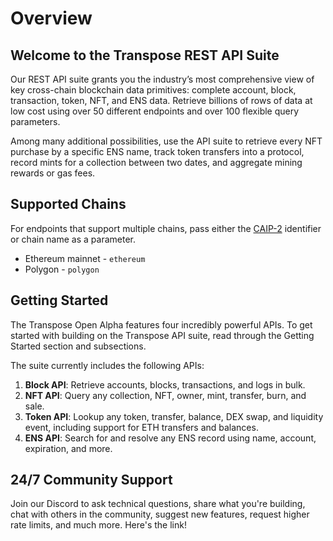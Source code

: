 # Overview

## Welcome to the Transpose REST API Suite
Our REST API suite grants you the industry’s most comprehensive view of key cross-chain blockchain data primitives: complete account, block, transaction, token, NFT, and ENS data. Retrieve billions of rows of data at low cost using over 50 different endpoints and over 100 flexible query parameters.

Among many additional possibilities, use the API suite to retrieve every NFT purchase by a specific ENS name, track token transfers into a protocol, record mints for a collection between two dates, and aggregate mining rewards or gas fees.

## Supported Chains
For endpoints that support multiple chains, pass either the [CAIP-2](https://chainlist.org/) identifier or chain name as a parameter.

* Ethereum mainnet - `ethereum`
* Polygon - `polygon`

## Getting Started
The Transpose Open Alpha features four incredibly powerful APIs. To get started with building on the Transpose API suite, read through the Getting Started section and subsections.

The suite currently includes the following APIs:

1. **Block API**: Retrieve accounts, blocks, transactions, and logs in bulk.
2. **NFT API**: Query any collection, NFT, owner, mint, transfer, burn, and sale.
3. **Token API**: Lookup any token, transfer, balance, DEX swap, and liquidity event, including support for ETH transfers and balances.
4. **ENS API**: Search for and resolve any ENS record using name, account, expiration, and more.

## 24/7 Community Support
Join our Discord to ask technical questions, share what you're building, chat with others in the community, suggest new features, request higher rate limits, and much more. Here's the link!